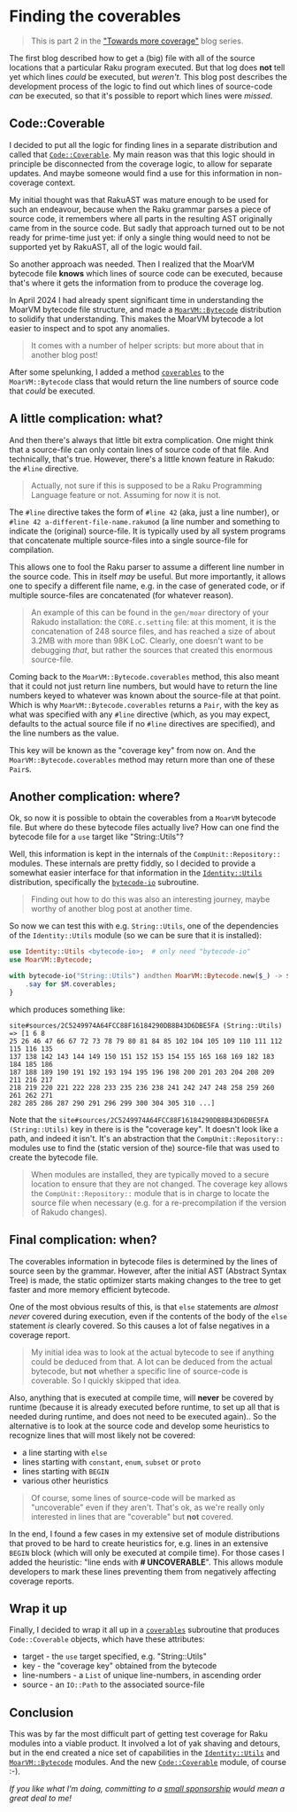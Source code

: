 # Finding the coverables

> This is part 2 in the ["Towards more coverage"](https://dev.to/lizmat/series/30086) blog series.

The first blog described how to get a (big) file with all of the source locations that a particular Raku program executed.  But that log does **not** tell yet which lines *could* be executed, but *weren't*.  This blog post describes the development process of the logic to find out which lines of source-code *can* be executed, so that it's possible to report which lines were *missed*.

## Code::Coverable

I decided to put all the logic for finding lines in a separate distribution and called that [`Code::Coverable`](https://raku.land/zef:lizmat/Code::Coverable).  My main reason was that this logic should in principle be disconnected from the coverage logic, to allow for separate updates.  And maybe someone would find a use for this information in non-coverage context.

My initial thought was that RakuAST was mature enough to be used for such an endeavour, because when the Raku grammar parses a piece of source code, it remembers where all parts in the resulting AST originally came from in the source code.  But sadly that approach turned out to be not ready for prime-time just yet: if only a single thing would need to not be supported yet by RakuAST, all of the logic would fail.

So another approach was needed.  Then I realized that the MoarVM bytecode file **knows** which lines of source code can be executed, because that's where it gets the information from to produce the coverage log.

In April 2024 I had already spent significant time in understanding the MoarVM bytecode file structure, and made a [`MoarVM::Bytecode`](https://raku.land/zef:lizmat/MoarVM::Bytecode) distribution to solidify that understanding.  This makes the MoarVM bytecode a lot easier to inspect and to spot any anomalies.

> It comes with a number of helper scripts: but more about that in another blog post!

After some spelunking, I added a method [`coverables`](https://raku.land/zef:lizmat/MoarVM::Bytecode#coverables) to the `MoarVM::Bytecode` class that would return the line numbers of source code that *could* be executed.

## A little complication: what?
And then there's always that little bit extra complication.  One might think that a source-file can only contain lines of source code of that file.  And technically, that's true.  However, there's a little known feature in Rakudo: the `#line` directive.

> Actually, not sure if this is supposed to be a Raku Programming Language feature or not.  Assuming for now it is not.

The `#line` directive takes the form of `#line 42` (aka, just a line number), or `#line 42 a-different-file-name.rakumod` (a line number and something to indicate the (original) source-file.  It is typically used by all system programs that concatenate multiple source-files into a single source-file for compilation.

This allows one to fool the Raku parser to assume a different line number in the source code.  This in itself *may* be useful.  But more importantly, it allows one to specify a different file name, e.g. in the case of generated code, or if multiple source-files are concatenated (for whatever reason).

> An example of this can be found in the `gen/moar` directory of your Rakudo installation: the `CORE.c.setting` file: at this moment, it is the concatenation of 248 source files, and has reached a size of about 3.2MB with more than 98K LoC.  Clearly, one doesn't want to be debugging *that*, but rather the sources that created this enormous source-file.

Coming back to the `MoarVM::Bytecode.coverables` method, this also meant that it could not just return line numbers, but would have to return the line numbers keyed to whatever was known about the source-file at that point.  Which is why `MoarVM::Bytecode.coverables` returns a `Pair`, with the key as what was specified with any `#line` directive (which, as you may expect, defaults to the actual source file if no `#line` directives are specified), and the line numbers as the value.

This key will be known as the "coverage key" from now on.  And the `MoarVM::Bytecode.coverables` method may return more than one of these `Pair`s.

## Another complication: where?
Ok, so now it is possible to obtain the coverables from a `MoarVM` bytecode file.  But where do these bytecode files actually live?  How can one find the bytecode file for a `use` target like "String::Utils"?

Well, this information is kept in the internals of the `CompUnit::Repository::` modules.  These internals are pretty fiddly, so I decided to provide a somewhat easier interface for that information in the [`Identity::Utils`](https://raku.land/zef:lizmat/Identity::Utils) distribution, specifically the [`bytecode-io`](https://raku.land/zef:lizmat/Identity::Utils#bytecode-io) subroutine.

> Finding out how to do this was also an interesting journey, maybe worthy of another blog post at another time.

So now we can test this with e.g. `String::Utils`, one of the dependencies of the `Identity::Utils` module (so we can be sure that it is installed):
```raku
use Identity::Utils <bytecode-io>;  # only need "bytecode-io"
use MoarVM::Bytecode;

with bytecode-io("String::Utils") andthen MoarVM::Bytecode.new($_) -> $M {
    .say for $M.coverables;
}
```
which produces something like:
```
site#sources/2C5249974A64FCC88F16184290DB8B43D6DBE5FA (String::Utils) => [1 6 8 
25 26 46 47 66 67 72 73 78 79 80 81 84 85 102 104 105 109 110 111 112 115 116 135
137 138 142 143 144 149 150 151 152 153 154 155 165 168 169 182 183 184 185 186
187 188 189 190 191 192 193 194 195 196 198 200 201 203 204 208 209 211 216 217
218 219 220 221 222 228 233 235 236 238 241 242 247 248 258 259 260 261 262 271
282 285 286 287 290 291 296 299 300 304 305 310 ...]
```
Note that the `site#sources/2C5249974A64FCC88F16184290DB8B43D6DBE5FA (String::Utils)` key in there is is the "coverage key".  It doesn't look like a path, and indeed it isn't.  It's an abstraction that the `CompUnit::Repository::` modules use to find the (static version of the) source-file that was used to create the bytecode file.

> When modules are installed, they are typically moved to a secure location to ensure that they are not changed.  The coverage key allows the `CompUnit::Repository::` module that is in charge to locate the source file when necessary (e.g. for a re-precompilation if the version of Rakudo changes).

## Final complication: when?
The coverables information in bytecode files is determined by the lines of source seen by the grammar.  However, after the initial AST (Abstract Syntax Tree) is made, the static optimizer starts making changes to the tree to get faster and more memory efficient bytecode.

One of the most obvious results of this, is that `else` statements are *almost never* covered during execution, even if the contents of the body of the `else` statement *is* clearly covered.  So this causes a lot of false negatives in a coverage report.

> My initial idea was to look at the actual bytecode to see if anything could be deduced from that.  A lot can be deduced from the actual bytecode, but **not** whether a specific line of source-code is coverable.  So I quickly skipped that idea.

Also, anything that is executed at compile time, will **never** be covered by runtime (because it is already executed before runtime, to set up all that is needed during runtime, and does not need to be executed again)..  So the alternative is to look at the source code and develop some heuristics to recognize lines that will most likely not be covered:
- a line starting with `else`
- lines starting with `constant`, `enum`, `subset` or `proto`
- lines starting with `BEGIN`
- various other heuristics

> Of course, some lines of source-code will be marked as "uncoverable" even if they aren't.  That's ok, as we're really only interested in lines that are "coverable" but **not** covered.

In the end, I found a few cases in my extensive set of module distributions that proved to be hard to create heuristics for, e.g. lines in an extensive `BEGIN` block (which will only be executed at compile time).  For those cases I added the heuristic: "line ends with **# UNCOVERABLE**".  This allows module developers to mark these lines preventing them from negatively affecting coverage reports.

## Wrap it up
Finally, I decided to wrap it all up in a [`coverables`](https://raku.land/zef:lizmat/Code::Coverable#coverables) subroutine that produces `Code::Coverable` objects, which have these attributes:
- target - the `use` target specified, e.g. "String::Utils"
- key - the "coverage key" obtained from the bytecode
- line-numbers - a `List` of unique line-numbers, in ascending order
- source - an `IO::Path` to the associated source-file

## Conclusion
This was by far the most difficult part of getting test coverage for Raku modules into a viable product.  It involved a lot of yak shaving and detours, but in the end created a nice set of capabilities in the [`Identity::Utils`](https://raku.land/zef:lizmat/Identity::Utils) and [`MoarVM::Bytecode`](https://raku.land/zef:lizmat/MoarVM::Bytecode) modules.  And the new [`Code::Coverable`](https://raku.land/zef:lizmat/Code::Coverable) module, of course :-).

*If you like what I'm doing, committing to a [small sponsorship](https://github.com/sponsors/lizmat/) would mean a great deal to me!*
